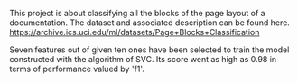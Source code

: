 This project is about classifying all the blocks of the page layout of a documentation. The dataset and associated description can be found here. https://archive.ics.uci.edu/ml/datasets/Page+Blocks+Classification

Seven features out of given ten ones have been selected to train the model constructed with the algorithm of SVC. Its score went as high as 0.98 in terms of performance valued by 'f1'.
